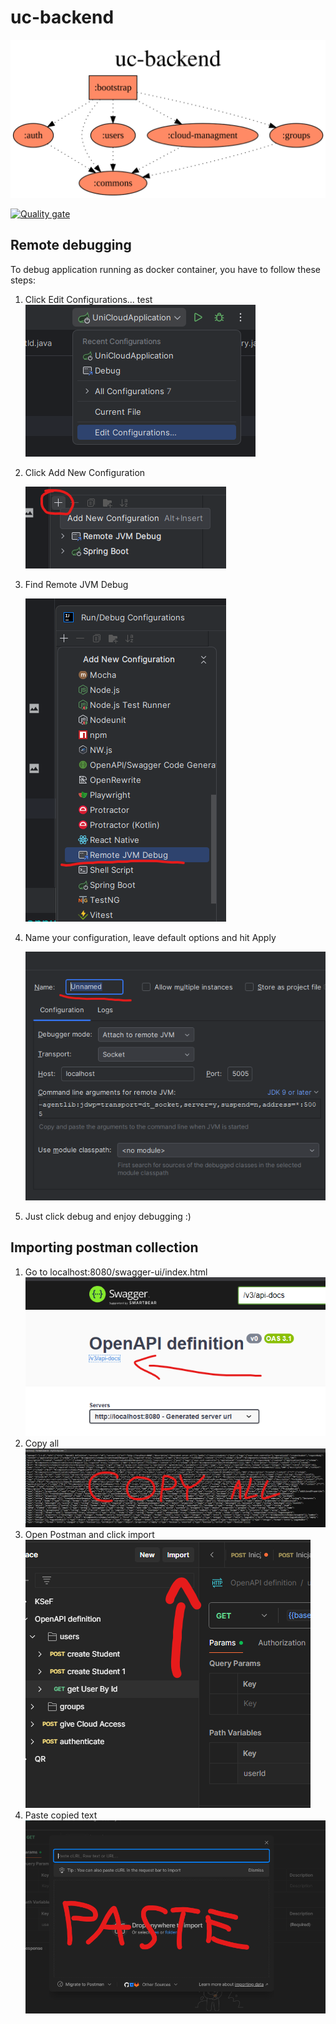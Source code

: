 # uc-backend

![alt text](project-dependency-graph.svg)

[![Quality gate](https://sonarcloud.io/api/project_badges/quality_gate?project=Project-UniCloud_uc-backend)](https://sonarcloud.io/summary/new_code?id=Project-UniCloud_uc-backend)

## Remote debugging
To debug application running as docker container, you have to follow these steps:
1. Click Edit Configurations...
    test
    ![1](1.png)

2. Click Add New Configuration

    ![4](4.png)

3. Find Remote JVM Debug

    ![5](5.png)

4. Name your configuration, leave default options and hit Apply

    ![6](6.png)

5. Just click debug and enjoy debugging :)

## Importing postman collection
1. Go to localhost:8080/swagger-ui/index.html
    ![7](7.png)
2. Copy all
   ![8](8.png)
3. Open Postman and click import
   ![9](9.png)
4. Paste copied text
   ![10](10.png)